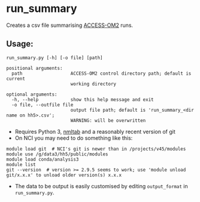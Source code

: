 # run_summary

Creates a csv file summarising [ACCESS-OM2](https://github.com/OceansAus/access-om2) runs.

## Usage: 
```
run_summary.py [-h] [-o file] [path]

positional arguments:
  path                  ACCESS-OM2 control directory path; default is current
                        working directory

optional arguments:
  -h, --help            show this help message and exit
  -o file, --outfile file
                        output file path; default is 'run_summary_<dir name on hh5>.csv'; 
                        WARNING: will be overwritten
```                        
                        
- Requires Python 3, [nmltab](https://github.com/aekiss/nmltab) and a reasonably recent version of git
- On NCI you may need to do something like this:
```
module load git  # NCI's git is newer than in /projects/v45/modules
module use /g/data3/hh5/public/modules
module load conda/analysis3
module list
git --version  # version >= 2.9.5 seems to work; use 'module unload git/x.x.x' to unload older version(s) x.x.x
```
- The data to be output is easily customised by editing `output_format` in `run_summary.py`.

